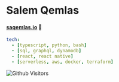 # Salem Qemlas

#### [saqemlas.io](https://saqemlas.io/) 👋

```yaml
tech:
  - [typescript, python, bash]
  - [sql, graphql, dynamodb]
  - [react, react native]
  - [serverless, aws, docker, terraform]
```


![Github Visitors](https://shields-io-visitor-counter.herokuapp.com/badge?page=octocat.Spoon-Knife&label=Visitors&labelColor=000000&logo=GitHub&logoColor=FFFFFF&color=1D70B8&style=for-the-badge)

